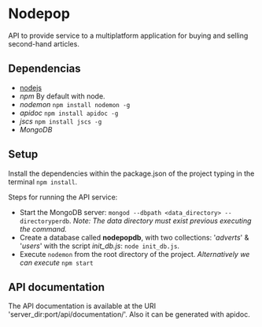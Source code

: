 # Nodepop
API to provide service to a multiplatform application for buying and selling second-hand articles.

## Dependencias
 - [nodejs](https://nodejs.org/en/)
 - *npm* By default with node.
 - *nodemon* `npm install nodemon -g`
 - *apidoc* `npm install apidoc -g`
 - *jscs* `npm install jscs -g`
 - *MongoDB*

## Setup

Install the dependencies within the package.json of the project typing in the terminal `npm install`.

Steps for running the API service:

- Start the MongoDB server: `mongod --dbpath <data_directory> --directoryperdb`.
		*Note: The data directory must exist previous executing the command.*
- Create a database called **nodepopdb**, with two collections: '*adverts*' & '*users*' with the script *init_db.js*: `node init_db.js`.
- Execute `nodemon` from the root directory of the project.
    *Alternatively we can execute* `npm start`

## API documentation

The API documentation is available at the URI 'server_dir:port/api/documentation/'. Also it can be generated with apidoc.